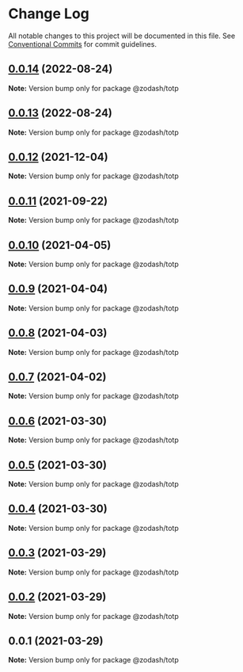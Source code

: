 # Change Log

All notable changes to this project will be documented in this file.
See [Conventional Commits](https://conventionalcommits.org) for commit guidelines.

## [0.0.14](https://github.com/zcorky/zodash/compare/@zodash/totp@0.0.13...@zodash/totp@0.0.14) (2022-08-24)

**Note:** Version bump only for package @zodash/totp





## [0.0.13](https://github.com/zcorky/zodash/compare/@zodash/totp@0.0.12...@zodash/totp@0.0.13) (2022-08-24)

**Note:** Version bump only for package @zodash/totp





## [0.0.12](https://github.com/zcorky/zodash/compare/@zodash/totp@0.0.11...@zodash/totp@0.0.12) (2021-12-04)

**Note:** Version bump only for package @zodash/totp





## [0.0.11](https://github.com/zcorky/zodash/compare/@zodash/totp@0.0.10...@zodash/totp@0.0.11) (2021-09-22)

**Note:** Version bump only for package @zodash/totp





## [0.0.10](https://github.com/zcorky/zodash/compare/@zodash/totp@0.0.9...@zodash/totp@0.0.10) (2021-04-05)

**Note:** Version bump only for package @zodash/totp





## [0.0.9](https://github.com/zcorky/zodash/compare/@zodash/totp@0.0.8...@zodash/totp@0.0.9) (2021-04-04)

**Note:** Version bump only for package @zodash/totp





## [0.0.8](https://github.com/zcorky/zodash/compare/@zodash/totp@0.0.7...@zodash/totp@0.0.8) (2021-04-03)

**Note:** Version bump only for package @zodash/totp





## [0.0.7](https://github.com/zcorky/zodash/compare/@zodash/totp@0.0.6...@zodash/totp@0.0.7) (2021-04-02)

**Note:** Version bump only for package @zodash/totp





## [0.0.6](https://github.com/zcorky/zodash/compare/@zodash/totp@0.0.5...@zodash/totp@0.0.6) (2021-03-30)

**Note:** Version bump only for package @zodash/totp





## [0.0.5](https://github.com/zcorky/zodash/compare/@zodash/totp@0.0.4...@zodash/totp@0.0.5) (2021-03-30)

**Note:** Version bump only for package @zodash/totp





## [0.0.4](https://github.com/zcorky/zodash/compare/@zodash/totp@0.0.3...@zodash/totp@0.0.4) (2021-03-30)

**Note:** Version bump only for package @zodash/totp





## [0.0.3](https://github.com/zcorky/zodash/compare/@zodash/totp@0.0.2...@zodash/totp@0.0.3) (2021-03-29)

**Note:** Version bump only for package @zodash/totp





## [0.0.2](https://github.com/zcorky/zodash/compare/@zodash/totp@0.0.1...@zodash/totp@0.0.2) (2021-03-29)

**Note:** Version bump only for package @zodash/totp





## 0.0.1 (2021-03-29)

**Note:** Version bump only for package @zodash/totp

